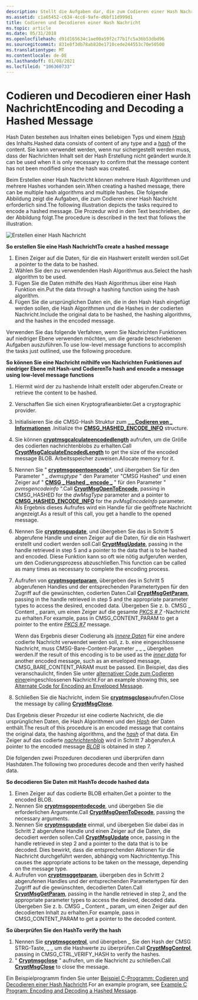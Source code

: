 ```yaml
---
description: Stellt die Aufgaben dar, die zum Codieren einer Hash Nachricht erforderlich sind.
ms.assetid: c1a65452-c634-4cc6-9afe-d6bf11d999d1
title: Codieren und Decodieren einer Hash Nachricht
ms.topic: article
ms.date: 05/31/2018
ms.openlocfilehash: d91d165634c1ae00a59f2c77b1fc5a36b53dbd96
ms.sourcegitcommit: 831e8f3db78ab820e1710cede244553c70e50500
ms.translationtype: MT
ms.contentlocale: de-DE
ms.lasthandoff: 01/08/2021
ms.locfileid: "106360733"
---
```

# <a name="encoding-and-decoding-a-hashed-message"></a><span data-ttu-id="2a819-103">Codieren und Decodieren einer Hash Nachricht</span><span class="sxs-lookup"><span data-stu-id="2a819-103">Encoding and Decoding a Hashed Message</span></span>

<span data-ttu-id="2a819-104">Hash Daten bestehen aus Inhalten eines beliebigen Typs und einem [*Hash*](../secgloss/h-gly.md) des Inhalts.</span><span class="sxs-lookup"><span data-stu-id="2a819-104">Hashed data consists of content of any type and a [*hash*](../secgloss/h-gly.md) of the content.</span></span> <span data-ttu-id="2a819-105">Sie kann verwendet werden, wenn nur sichergestellt werden muss, dass der Nachrichten Inhalt seit der Hash Erstellung nicht geändert wurde.</span><span class="sxs-lookup"><span data-stu-id="2a819-105">It can be used when it is only necessary to confirm that the message content has not been modified since the hash was created.</span></span>

<span data-ttu-id="2a819-106">Beim Erstellen einer Hash Nachricht können mehrere Hash Algorithmen und mehrere Hashes vorhanden sein.</span><span class="sxs-lookup"><span data-stu-id="2a819-106">When creating a hashed message, there can be multiple hash algorithms and multiple hashes.</span></span> <span data-ttu-id="2a819-107">Die folgende Abbildung zeigt die Aufgaben, die zum Codieren einer Hash Nachricht erforderlich sind.</span><span class="sxs-lookup"><span data-stu-id="2a819-107">The following illustration depicts the tasks required to encode a hashed message.</span></span> <span data-ttu-id="2a819-108">Die Prozedur wird in dem Text beschrieben, der der Abbildung folgt.</span><span class="sxs-lookup"><span data-stu-id="2a819-108">The procedure is described in the text that follows the illustration.</span></span>

![Erstellen einer Hash Nachricht](images/hashmsg.png)

<span data-ttu-id="2a819-110">**So erstellen Sie eine Hash Nachricht**</span><span class="sxs-lookup"><span data-stu-id="2a819-110">**To create a hashed message**</span></span>

1.  <span data-ttu-id="2a819-111">Einen Zeiger auf die Daten, für die ein Hashwert erstellt werden soll.</span><span class="sxs-lookup"><span data-stu-id="2a819-111">Get a pointer to the data to be hashed.</span></span>
2.  <span data-ttu-id="2a819-112">Wählen Sie den zu verwendenden Hash Algorithmus aus.</span><span class="sxs-lookup"><span data-stu-id="2a819-112">Select the hash algorithm to be used.</span></span>
3.  <span data-ttu-id="2a819-113">Fügen Sie die Daten mithilfe des Hash Algorithmus über eine Hash Funktion ein.</span><span class="sxs-lookup"><span data-stu-id="2a819-113">Put the data through a hashing function using the hash algorithm.</span></span>
4.  <span data-ttu-id="2a819-114">Fügen Sie die ursprünglichen Daten ein, die in den Hash Hash eingefügt werden sollen, die Hash Algorithmen und die Hashes in der codierten Nachricht.</span><span class="sxs-lookup"><span data-stu-id="2a819-114">Include the original data to be hashed, the hashing algorithms, and the hashes in the encoded message.</span></span>

<span data-ttu-id="2a819-115">Verwenden Sie das folgende Verfahren, wenn Sie Nachrichten Funktionen auf niedriger Ebene verwenden möchten, um die gerade beschriebenen Aufgaben auszuführen.</span><span class="sxs-lookup"><span data-stu-id="2a819-115">To use low-level message functions to accomplish the tasks just outlined, use the following procedure.</span></span>

<span data-ttu-id="2a819-116">**So können Sie eine Nachricht mithilfe von Nachrichten Funktionen auf niedriger Ebene mit Hash-und Codieren**</span><span class="sxs-lookup"><span data-stu-id="2a819-116">**To hash and encode a message using low-level message functions**</span></span>

1.  <span data-ttu-id="2a819-117">Hiermit wird der zu hashende Inhalt erstellt oder abgerufen.</span><span class="sxs-lookup"><span data-stu-id="2a819-117">Create or retrieve the content to be hashed.</span></span>
2.  <span data-ttu-id="2a819-118">Verschaffen Sie sich einen Kryptografieanbieter.</span><span class="sxs-lookup"><span data-stu-id="2a819-118">Get a cryptographic provider.</span></span>
3.  <span data-ttu-id="2a819-119">Initialisieren Sie die CMSG-Hash Struktur zum [**\_ \_ Codieren von \_ Informationen**](/windows/desktop/api/Wincrypt/ns-wincrypt-cmsg_hashed_encode_info) .</span><span class="sxs-lookup"><span data-stu-id="2a819-119">Initialize the [**CMSG\_HASHED\_ENCODE\_INFO**](/windows/desktop/api/Wincrypt/ns-wincrypt-cmsg_hashed_encode_info) structure.</span></span>
4.  <span data-ttu-id="2a819-120">Sie können [**cryptmsgcalculateencodedlength**](/windows/desktop/api/Wincrypt/nf-wincrypt-cryptmsgcalculateencodedlength) aufrufen, um die Größe des codierten nachrichtenblobs zu erhalten.</span><span class="sxs-lookup"><span data-stu-id="2a819-120">Call [**CryptMsgCalculateEncodedLength**](/windows/desktop/api/Wincrypt/nf-wincrypt-cryptmsgcalculateencodedlength) to get the size of the encoded message BLOB.</span></span> <span data-ttu-id="2a819-121">Arbeitsspeicher zuweisen.</span><span class="sxs-lookup"><span data-stu-id="2a819-121">Allocate memory for it.</span></span>
5.  <span data-ttu-id="2a819-122">Nennen Sie " [**cryptmsgopentoencode**](/windows/desktop/api/Wincrypt/nf-wincrypt-cryptmsgopentoencode)", und übergeben Sie für den Parameter " \_ *dwmsgtype* " den Parameter "CMSG Hashed" und einen Zeiger auf " [**CMSG \_ Hashed \_ encode \_**](/windows/desktop/api/Wincrypt/ns-wincrypt-cmsg_hashed_encode_info) " für den Parameter " *pvmsgencodeinfo* ".</span><span class="sxs-lookup"><span data-stu-id="2a819-122">Call [**CryptMsgOpenToEncode**](/windows/desktop/api/Wincrypt/nf-wincrypt-cryptmsgopentoencode), passing in CMSG\_HASHED for the *dwMsgType* parameter and a pointer to [**CMSG\_HASHED\_ENCODE\_INFO**](/windows/desktop/api/Wincrypt/ns-wincrypt-cmsg_hashed_encode_info) for the *pvMsgEncodeInfo* parameter.</span></span> <span data-ttu-id="2a819-123">Als Ergebnis dieses Aufrufes wird ein Handle für die geöffnete Nachricht angezeigt.</span><span class="sxs-lookup"><span data-stu-id="2a819-123">As a result of this call, you get a handle to the opened message.</span></span>
6.  <span data-ttu-id="2a819-124">Nennen Sie [**cryptmsgupdate**](/windows/desktop/api/Wincrypt/nf-wincrypt-cryptmsgupdate), und übergeben Sie das in Schritt 5 abgerufene Handle und einen Zeiger auf die Daten, für die ein Hashwert erstellt und codiert werden soll.</span><span class="sxs-lookup"><span data-stu-id="2a819-124">Call [**CryptMsgUpdate**](/windows/desktop/api/Wincrypt/nf-wincrypt-cryptmsgupdate), passing in the handle retrieved in step 5 and a pointer to the data that is to be hashed and encoded.</span></span> <span data-ttu-id="2a819-125">Diese Funktion kann so oft wie nötig aufgerufen werden, um den Codierungsprozess abzuschließen.</span><span class="sxs-lookup"><span data-stu-id="2a819-125">This function can be called as many times as necessary to complete the encoding process.</span></span>
7.  <span data-ttu-id="2a819-126">Aufrufen von [**cryptmsggetparam**](/windows/desktop/api/Wincrypt/nf-wincrypt-cryptmsggetparam), übergeben des in Schritt 5 abgerufenen Handles und der entsprechenden Parametertypen für den Zugriff auf die gewünschten, codierten Daten.</span><span class="sxs-lookup"><span data-stu-id="2a819-126">Call [**CryptMsgGetParam**](/windows/desktop/api/Wincrypt/nf-wincrypt-cryptmsggetparam), passing in the handle retrieved in step 5 and the appropriate parameter types to access the desired, encoded data.</span></span> <span data-ttu-id="2a819-127">Übergeben Sie z. b. CMSG \_ Content \_ param, um einen Zeiger auf die gesamte [*PKCS \# 7*](../secgloss/p-gly.md) -Nachricht zu erhalten.</span><span class="sxs-lookup"><span data-stu-id="2a819-127">For example, pass in CMSG\_CONTENT\_PARAM to get a pointer to the entire [*PKCS \#7*](../secgloss/p-gly.md) message.</span></span>

    <span data-ttu-id="2a819-128">Wenn das Ergebnis dieser Codierung als [*innere Daten*](../secgloss/i-gly.md) für eine andere codierte Nachricht verwendet werden soll, z. b. eine eingeschlossene Nachricht, muss CMSG-Bare-Content-Parameter \_ \_ \_ übergeben werden.</span><span class="sxs-lookup"><span data-stu-id="2a819-128">If the result of this encoding is to be used as the [*inner data*](../secgloss/i-gly.md) for another encoded message, such as an enveloped message, CMSG\_BARE\_CONTENT\_PARAM must be passed.</span></span> <span data-ttu-id="2a819-129">Ein Beispiel, das dies veranschaulicht, finden Sie unter [alternativer Code zum Codieren einer](alternate-code-for-encoding-an-enveloped-message.md)eingeschlossenen Nachricht.</span><span class="sxs-lookup"><span data-stu-id="2a819-129">For an example showing this, see [Alternate Code for Encoding an Enveloped Message](alternate-code-for-encoding-an-enveloped-message.md).</span></span>

8.  <span data-ttu-id="2a819-130">Schließen Sie die Nachricht, indem Sie [**cryptmsgclose**](/windows/desktop/api/Wincrypt/nf-wincrypt-cryptmsgclose)aufrufen.</span><span class="sxs-lookup"><span data-stu-id="2a819-130">Close the message by calling [**CryptMsgClose**](/windows/desktop/api/Wincrypt/nf-wincrypt-cryptmsgclose).</span></span>

<span data-ttu-id="2a819-131">Das Ergebnis dieser Prozedur ist eine codierte Nachricht, die die ursprünglichen Daten, die Hash Algorithmen und den [*Hash*](../secgloss/h-gly.md) der Daten enthält.</span><span class="sxs-lookup"><span data-stu-id="2a819-131">The result of this procedure is an encoded message that contains the original data, the hashing algorithms, and the [*hash*](../secgloss/h-gly.md) of that data.</span></span> <span data-ttu-id="2a819-132">Ein Zeiger auf das codierte [*nachrichtenblob*](../secgloss/b-gly.md) wird in Schritt 7 abgerufen.</span><span class="sxs-lookup"><span data-stu-id="2a819-132">A pointer to the encoded message [*BLOB*](../secgloss/b-gly.md) is obtained in step 7.</span></span>

<span data-ttu-id="2a819-133">Die folgenden zwei Prozeduren decodieren und überprüfen dann Hashdaten.</span><span class="sxs-lookup"><span data-stu-id="2a819-133">The following two procedures decode and then verify hashed data.</span></span>

<span data-ttu-id="2a819-134">**So decodieren Sie Daten mit Hash**</span><span class="sxs-lookup"><span data-stu-id="2a819-134">**To decode hashed data**</span></span>

1.  <span data-ttu-id="2a819-135">Einen Zeiger auf das codierte BLOB erhalten.</span><span class="sxs-lookup"><span data-stu-id="2a819-135">Get a pointer to the encoded BLOB.</span></span>
2.  <span data-ttu-id="2a819-136">Nennen Sie [**cryptmsgopentodecode**](/windows/desktop/api/Wincrypt/nf-wincrypt-cryptmsgopentodecode), und übergeben Sie die erforderlichen Argumente.</span><span class="sxs-lookup"><span data-stu-id="2a819-136">Call [**CryptMsgOpenToDecode**](/windows/desktop/api/Wincrypt/nf-wincrypt-cryptmsgopentodecode), passing the necessary arguments.</span></span>
3.  <span data-ttu-id="2a819-137">Nennen Sie [**cryptmsgupdate**](/windows/desktop/api/Wincrypt/nf-wincrypt-cryptmsgupdate) einmal, und übergeben Sie dabei das in Schritt 2 abgerufene Handle und einen Zeiger auf die Daten, die decodiert werden sollen.</span><span class="sxs-lookup"><span data-stu-id="2a819-137">Call [**CryptMsgUpdate**](/windows/desktop/api/Wincrypt/nf-wincrypt-cryptmsgupdate) once, passing in the handle retrieved in step 2 and a pointer to the data that is to be decoded.</span></span> <span data-ttu-id="2a819-138">Dies bewirkt, dass die entsprechenden Aktionen für die Nachricht durchgeführt werden, abhängig vom Nachrichtentyp.</span><span class="sxs-lookup"><span data-stu-id="2a819-138">This causes the appropriate actions to be taken on the message, depending on the message type.</span></span>
4.  <span data-ttu-id="2a819-139">Aufrufen von [**cryptmsggetparam**](/windows/desktop/api/Wincrypt/nf-wincrypt-cryptmsggetparam), übergeben des in Schritt 2 abgerufenen Handles und der entsprechenden Parametertypen für den Zugriff auf die gewünschten, decodierten Daten.</span><span class="sxs-lookup"><span data-stu-id="2a819-139">Call [**CryptMsgGetParam**](/windows/desktop/api/Wincrypt/nf-wincrypt-cryptmsggetparam), passing in the handle retrieved in step 2, and the appropriate parameter types to access the desired, decoded data.</span></span> <span data-ttu-id="2a819-140">Übergeben Sie z. b. CMSG \_ Content \_ param, um einen Zeiger auf den decodierten Inhalt zu erhalten.</span><span class="sxs-lookup"><span data-stu-id="2a819-140">For example, pass in CMSG\_CONTENT\_PARAM to get a pointer to the decoded content.</span></span>

<span data-ttu-id="2a819-141">**So überprüfen Sie den Hash**</span><span class="sxs-lookup"><span data-stu-id="2a819-141">**To verify the hash**</span></span>

1.  <span data-ttu-id="2a819-142">Nennen Sie [**cryptmsgcontrol**](/windows/desktop/api/Wincrypt/nf-wincrypt-cryptmsgcontrol), und übergeben \_ Sie den Hash der CMSG STRG-Taste, \_ \_ um die Hashwerte zu überprüfen.</span><span class="sxs-lookup"><span data-stu-id="2a819-142">Call [**CryptMsgControl**](/windows/desktop/api/Wincrypt/nf-wincrypt-cryptmsgcontrol), passing in CMSG\_CTRL\_VERIFY\_HASH to verify the hashes.</span></span>
2.  <span data-ttu-id="2a819-143">" [**Cryptmsgclose**](/windows/desktop/api/Wincrypt/nf-wincrypt-cryptmsgclose) " aufrufen, um die Nachricht zu schließen.</span><span class="sxs-lookup"><span data-stu-id="2a819-143">Call [**CryptMsgClose**](/windows/desktop/api/Wincrypt/nf-wincrypt-cryptmsgclose) to close the message.</span></span>

<span data-ttu-id="2a819-144">Ein Beispielprogramm finden Sie unter [Beispiel C-Programm: Codieren und Decodieren einer Hash Nachricht](example-c-program-encoding-and-decoding-a-hashed-message.md).</span><span class="sxs-lookup"><span data-stu-id="2a819-144">For an example program, see [Example C Program: Encoding and Decoding a Hashed Message](example-c-program-encoding-and-decoding-a-hashed-message.md).</span></span>

 

 
